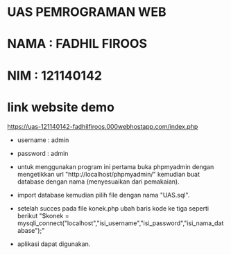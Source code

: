 # UAS PEMROGRAMAN WEB
# NAMA : FADHIL FIROOS
# NIM  : 121140142

# link website demo
https://uas-121140142-fadhilfiroos.000webhostapp.com/index.php
- username : admin
- password : admin

- untuk menggunakan program ini pertama  buka phpmyadmin dengan mengetikkan url "http://localhost/phpmyadmin/" kemudian buat database dengan nama (menyesuaikan dari pemakaian).

- import database kemudian pilih file dengan nama "UAS.sql".

- setelah succes pada file konek.php ubah baris kode ke tiga seperti berikut "$konek = mysqli_connect("localhost","isi_username","isi_password","isi_nama_database");"

- aplikasi dapat digunakan.
